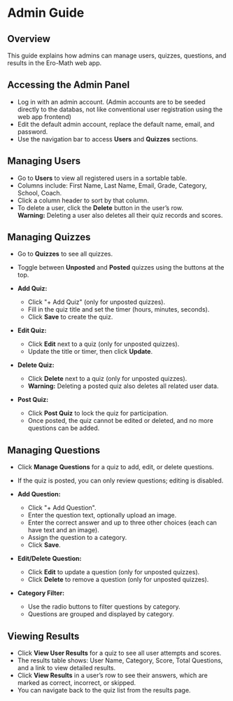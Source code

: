 # Admin Guide

## Overview

This guide explains how admins can manage users, quizzes, questions, and results in the Ero-Math web app.

## Accessing the Admin Panel

-   Log in with an admin account. (Admin accounts are to be seeded directly to the databas, not like conventional user registration using the web app frontend)
-   Edit the default admin account, replace the default name, email, and password.
-   Use the navigation bar to access **Users** and **Quizzes** sections.

## Managing Users

-   Go to **Users** to view all registered users in a sortable table.
-   Columns include: First Name, Last Name, Email, Grade, Category, School, Coach.
-   Click a column header to sort by that column.
-   To delete a user, click the **Delete** button in the user’s row.  
    **Warning:** Deleting a user also deletes all their quiz records and scores.

## Managing Quizzes

-   Go to **Quizzes** to see all quizzes.
-   Toggle between **Unposted** and **Posted** quizzes using the buttons at the top.

-   **Add Quiz:**

    -   Click "+ Add Quiz" (only for unposted quizzes).
    -   Fill in the quiz title and set the timer (hours, minutes, seconds).
    -   Click **Save** to create the quiz.

-   **Edit Quiz:**

    -   Click **Edit** next to a quiz (only for unposted quizzes).
    -   Update the title or timer, then click **Update**.

-   **Delete Quiz:**

    -   Click **Delete** next to a quiz (only for unposted quizzes).
    -   **Warning:** Deleting a posted quiz also deletes all related user data.

-   **Post Quiz:**

    -   Click **Post Quiz** to lock the quiz for participation.
    -   Once posted, the quiz cannot be edited or deleted, and no more questions can be added.

## Managing Questions

-   Click **Manage Questions** for a quiz to add, edit, or delete questions.
-   If the quiz is posted, you can only review questions; editing is disabled.

-   **Add Question:**

    -   Click "+ Add Question".
    -   Enter the question text, optionally upload an image.
    -   Enter the correct answer and up to three other choices (each can have text and an image).
    -   Assign the question to a category.
    -   Click **Save**.

-   **Edit/Delete Question:**

    -   Click **Edit** to update a question (only for unposted quizzes).
    -   Click **Delete** to remove a question (only for unposted quizzes).

-   **Category Filter:**

    -   Use the radio buttons to filter questions by category.
    -   Questions are grouped and displayed by category.

## Viewing Results

-   Click **View User Results** for a quiz to see all user attempts and scores.
-   The results table shows: User Name, Category, Score, Total Questions, and a link to view detailed results.
-   Click **View Results** in a user’s row to see their answers, which are marked as correct, incorrect, or skipped.
-   You can navigate back to the quiz list from the results page.
